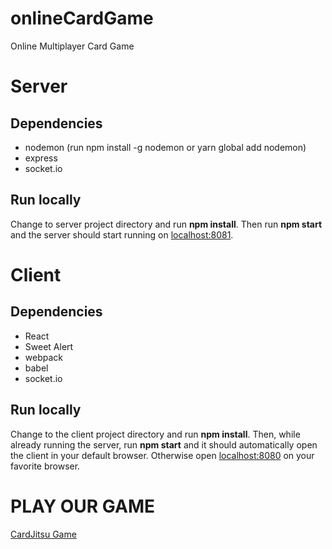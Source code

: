 # onlineCardGame
Online Multiplayer Card Game

# Server
## Dependencies
- nodemon (run npm install -g nodemon or yarn global add nodemon)
- express
- socket.io
## Run locally
Change to server project directory and run **npm install**. Then run **npm start** and the server should start running on [localhost:8081](http://localhost:8081).

# Client
## Dependencies
- React
- Sweet Alert
- webpack
- babel
- socket.io
## Run locally
Change to the client project directory and run **npm install**. Then, while already running the server, run **npm start** and it should automatically open the client in your default browser. Otherwise open [localhost:8080](http://localhost:8080) on your favorite browser.

# PLAY OUR GAME
[CardJitsu Game](https://card-jitsu-online.herokuapp.com/)
